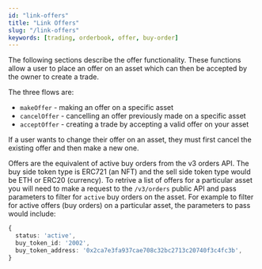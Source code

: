 ```yaml
---
id: "link-offers"
title: "Link Offers"
slug: "/link-offers"
keywords: [trading, orderbook, offer, buy-order]
---
```


The following sections describe the offer functionality. These functions allow a user to place an offer on an asset which can then be accepted by the owner to create a trade.

The three flows are:
* `makeOffer` - making an offer on a specific asset
* `cancelOffer` - cancelling an offer previously made on a specific asset
* `acceptOffer` - creating a trade by accepting a valid offer on your asset

If a user wants to change their offer on an asset, they must first cancel the existing offer and then make a new one.

Offers are the equivalent of active buy orders from the v3 orders API. The buy side token type is ERC721 (an NFT) and the sell side token type would be ETH or ERC20 (currency). To retrive a list of offers for a particular asset you will need to make a request to the `/v3/orders` public API and pass parameters to filter for `active` buy orders on the asset. For example to filter for active offers (buy orders) on a particular asset, the parameters to pass would include:

```typescript
{
  status: 'active',
  buy_token_id: '2002',
  buy_token_address: '0x2ca7e3fa937cae708c32bc2713c20740f3c4fc3b',
}
```
